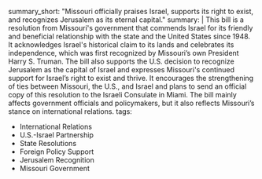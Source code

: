 summary_short: "Missouri officially praises Israel, supports its right to exist, and recognizes Jerusalem as its eternal capital."
summary: |
  This bill is a resolution from Missouri's government that commends Israel for its friendly and beneficial relationship with the state and the United States since 1948. It acknowledges Israel's historical claim to its lands and celebrates its independence, which was first recognized by Missouri’s own President Harry S. Truman. The bill also supports the U.S. decision to recognize Jerusalem as the capital of Israel and expresses Missouri's continued support for Israel’s right to exist and thrive. It encourages the strengthening of ties between Missouri, the U.S., and Israel and plans to send an official copy of this resolution to the Israeli Consulate in Miami. The bill mainly affects government officials and policymakers, but it also reflects Missouri’s stance on international relations.
tags:
  - International Relations
  - U.S.-Israel Partnership
  - State Resolutions
  - Foreign Policy Support
  - Jerusalem Recognition
  - Missouri Government

